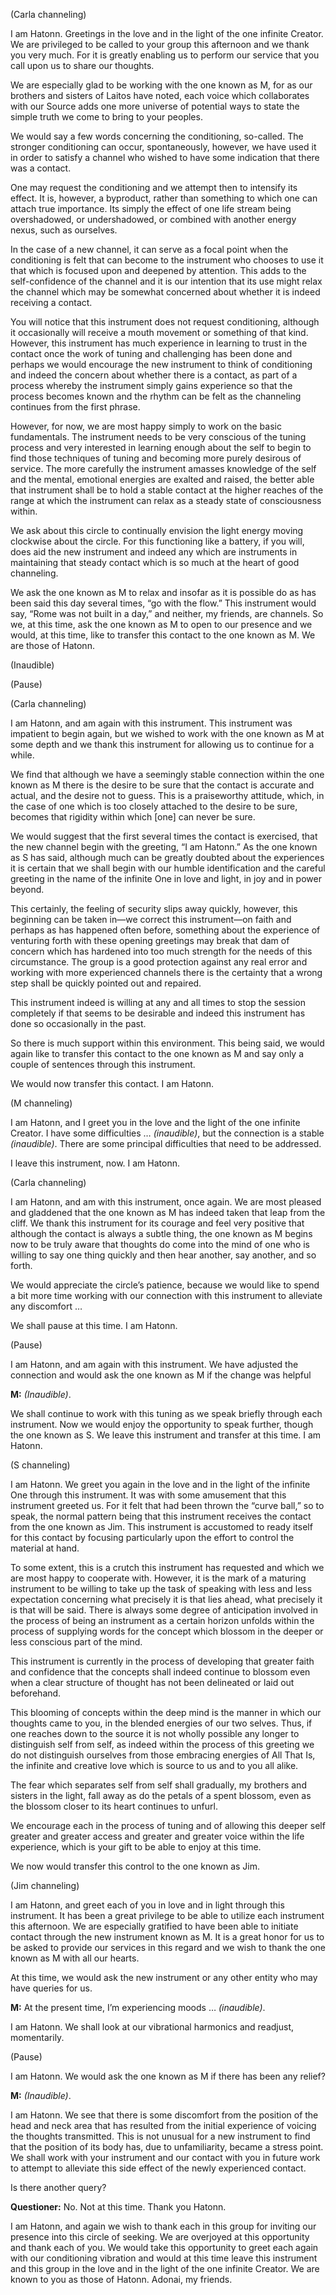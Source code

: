 <p class="channel-type">(Carla channeling)</p>
<p>I am Hatonn. Greetings in the love and in the light of the one infinite Creator. We are privileged to be called to your group this afternoon and we thank you very much. For it is greatly enabling us to perform our service that you call upon us to share our thoughts.</p>
<p>We are especially glad to be working with the one known as M, for as our brothers and sisters of Laitos have noted, each voice which collaborates with our Source adds one more universe of potential ways to state the simple truth we come to bring to your peoples.</p>
<p>We would say a few words concerning the conditioning, so-called. The stronger conditioning can occur, spontaneously, however, we have used it in order to satisfy a channel who wished to have some indication that there was a contact.</p>
<p>One may request the conditioning and we attempt then to intensify its effect. It is, however, a byproduct, rather than something to which one can attach true importance. Its simply the effect of one life stream being overshadowed, or undershadowed, or combined with another energy nexus, such as ourselves.</p>
<p>In the case of a new channel, it can serve as a focal point when the conditioning is felt that can become to the instrument who chooses to use it that which is focused upon and deepened by attention. This adds to the self-confidence of the channel and it is our intention that its use might relax the channel which may be somewhat concerned about whether it is indeed receiving a contact.</p>
<p>You will notice that this instrument does not request conditioning, although it occasionally will receive a mouth movement or something of that kind. However, this instrument has much experience in learning to trust in the contact once the work of tuning and challenging has been done and perhaps we would encourage the new instrument to think of conditioning and indeed the concern about whether there is a contact, as part of a process whereby the instrument simply gains experience so that the process becomes known and the rhythm can be felt as the channeling continues from the first phrase.</p>
<p>However, for now, we are most happy simply to work on the basic fundamentals. The instrument needs to be very conscious of the tuning process and very interested in learning enough about the self to begin to find those techniques of tuning and becoming more purely desirous of service. The more carefully the instrument amasses knowledge of the self and the mental, emotional energies are exalted and raised, the better able that instrument shall be to hold a stable contact at the higher reaches of the range at which the instrument can relax as a steady state of consciousness within.</p>
<p>We ask about this circle to continually envision the light energy moving clockwise about the circle. For this functioning like a battery, if you will, does aid the new instrument and indeed any which are instruments in maintaining that steady contact which is so much at the heart of good channeling.</p>
<p>We ask the one known as M to relax and insofar as it is possible do as has been said this day several times, “go with the flow.” This instrument would say, “Rome was not built in a day,” and neither, my friends, are channels. So we, at this time, ask the one known as M to open to our presence and we would, at this time, like to transfer this contact to the one known as M. We are those of Hatonn.</p>
<p class="comment">(Inaudible)</p>
<p class="comment">(Pause)</p>
<p class="channel-type">(Carla channeling)</p>
<p>I am Hatonn, and am again with this instrument. This instrument was impatient to begin again, but we wished to work with the one known as M at some depth and we thank this instrument for allowing us to continue for a while.</p>
<p>We find that although we have a seemingly stable connection within the one known as M there is the desire to be sure that the contact is accurate and actual, and the desire not to guess. This is a praiseworthy attitude, which, in the case of one which is too closely attached to the desire to be sure, becomes that rigidity within which [one] can never be sure.</p>
<p>We would suggest that the first several times the contact is exercised, that the new channel begin with the greeting, “I am Hatonn.” As the one known as S has said, although much can be greatly doubted about the experiences it is certain that we shall begin with our humble identification and the careful greeting in the name of the infinite One in love and light, in joy and in power beyond.</p>
<p>This certainly, the feeling of security slips away quickly, however, this beginning can be taken in—we correct this instrument—on faith and perhaps as has happened often before, something about the experience of venturing forth with these opening greetings may break that dam of concern which has hardened into too much strength for the needs of this circumstance. The group is a good protection against any real error and working with more experienced channels there is the certainty that a wrong step shall be quickly pointed out and repaired.</p>
<p>This instrument indeed is willing at any and all times to stop the session completely if that seems to be desirable and indeed this instrument has done so occasionally in the past.</p>
<p>So there is much support within this environment. This being said, we would again like to transfer this contact to the one known as M and say only a couple of sentences through this instrument.</p>
<p>We would now transfer this contact. I am Hatonn.</p>
<p class="channel-type">(M channeling)</p>
<p>I am Hatonn, and I greet you in the love and the light of the one infinite Creator. I have some difficulties … <em>(inaudible)</em>, but the connection is a stable <em>(inaudible)</em>. There are some principal difficulties that need to be addressed.</p>
<p>I leave this instrument, now. I am Hatonn.</p>
<p class="channel-type">(Carla channeling)</p>
<p>I am Hatonn, and am with this instrument, once again. We are most pleased and gladdened that the one known as M has indeed taken that leap from the cliff. We thank this instrument for its courage and feel very positive that although the contact is always a subtle thing, the one known as M begins now to be truly aware that thoughts do come into the mind of one who is willing to say one thing quickly and then hear another, say another, and so forth.</p>
<p>We would appreciate the circle’s patience, because we would like to spend a bit more time working with our connection with this instrument to alleviate any discomfort …</p>
<p>We shall pause at this time. I am Hatonn.</p>
<p class="comment">(Pause)</p>
<p>I am Hatonn, and am again with this instrument. We have adjusted the connection and would ask the one known as M if the change was helpful</p>
<p><strong>M:</strong> <em>(Inaudible)</em>.</p>
<p>We shall continue to work with this tuning as we speak briefly through each instrument. Now we would enjoy the opportunity to speak further, though the one known as S. We leave this instrument and transfer at this time. I am Hatonn.</p>
<p class="channel-type">(S channeling)</p>
<p>I am Hatonn. We greet you again in the love and in the light of the infinite One through this instrument. It was with some amusement that this instrument greeted us. For it felt that had been thrown the “curve ball,” so to speak, the normal pattern being that this instrument receives the contact from the one known as Jim. This instrument is accustomed to ready itself for this contact by focusing particularly upon the effort to control the material at hand.</p>
<p>To some extent, this is a crutch this instrument has requested and which we are most happy to cooperate with. However, it is the mark of a maturing instrument to be willing to take up the task of speaking with less and less expectation concerning what precisely it is that lies ahead, what precisely it is that will be said. There is always some degree of anticipation involved in the process of being an instrument as a certain horizon unfolds within the process of supplying words for the concept which blossom in the deeper or less conscious part of the mind.</p>
<p>This instrument is currently in the process of developing that greater faith and confidence that the concepts shall indeed continue to blossom even when a clear structure of thought has not been delineated or laid out beforehand.</p>
<p>This blooming of concepts within the deep mind is the manner in which our thoughts came to you, in the blended energies of our two selves. Thus, if one reaches down to the source it is not wholly possible any longer to distinguish self from self, as indeed within the process of this greeting we do not distinguish ourselves from those embracing energies of All That Is, the infinite and creative love which is source to us and to you all alike.</p>
<p>The fear which separates self from self shall gradually, my brothers and sisters in the light, fall away as do the petals of a spent blossom, even as the blossom closer to its heart continues to unfurl.</p>
<p>We encourage each in the process of tuning and of allowing this deeper self greater and greater access and greater and greater voice within the life experience, which is your gift to be able to enjoy at this time.</p>
<p>We now would transfer this control to the one known as Jim.</p>
<p class="channel-type">(Jim channeling)</p>
<p>I am Hatonn, and greet each of you in love and in light through this instrument. It has been a great privilege to be able to utilize each instrument this afternoon. We are especially gratified to have been able to initiate contact through the new instrument known as M. It is a great honor for us to be asked to provide our services in this regard and we wish to thank the one known as M with all our hearts.</p>
<p>At this time, we would ask the new instrument or any other entity who may have queries for us.</p>
<p><strong>M:</strong> At the present time, I’m experiencing moods … <em>(inaudible)</em>.</p>
<p>I am Hatonn. We shall look at our vibrational harmonics and readjust, momentarily.</p>
<p class="comment">(Pause)</p>
<p>I am Hatonn. We would ask the one known as M if there has been any relief?</p>
<p><strong>M:</strong> <em>(Inaudible)</em>.</p>
<p>I am Hatonn. We see that there is some discomfort from the position of the head and neck area that has resulted from the initial experience of voicing the thoughts transmitted. This is not unusual for a new instrument to find that the position of its body has, due to unfamiliarity, became a stress point. We shall work with your instrument and our contact with you in future work to attempt to alleviate this side effect of the newly experienced contact.</p>
<p>Is there another query?</p>
<p><strong>Questioner:</strong> No. Not at this time. Thank you Hatonn.</p>
<p>I am Hatonn, and again we wish to thank each in this group for inviting our presence into this circle of seeking. We are overjoyed at this opportunity and thank each of you. We would take this opportunity to greet each again with our conditioning vibration and would at this time leave this instrument and this group in the love and in the light of the one infinite Creator. We are known to you as those of Hatonn. Adonai, my friends.</p>